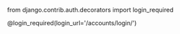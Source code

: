 
from django.contrib.auth.decorators import login_required

@login_required(login_url='/accounts/login/')
